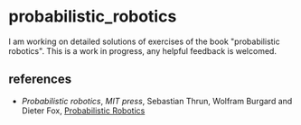 # probabilistic_robotics
I am working on detailed solutions of exercises of the book "probabilistic robotics". This is a work in progress, any helpful feedback is welcomed.

## references

- *Probabilistic robotics*, *MIT press*, Sebastian Thrun, Wolfram Burgard and Dieter Fox, [Probabilistic Robotics](https://mitpress.mit.edu/books/probabilistic-robotics)
